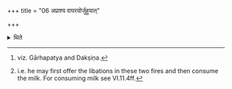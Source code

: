 +++
title = "06 अप्राश्य वापरयोर्जुहुयात्"

+++

<details><summary>थिते</summary>

6. Or he may offer (the libations) in the two western fires[^1] without having consumed the milk.[^2]  

[^1]: viz. Gārhapatya and Dakṣiṇa.  

[^2]: i.e. he may first offer the libations in these two fires and then
consume the milk. For consuming milk see VI.11.4ff.
</details>
